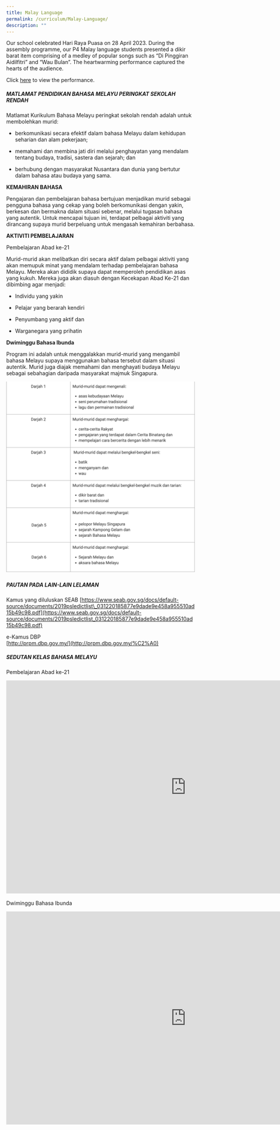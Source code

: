 ```yaml
---
title: Malay Language
permalink: /curriculum/Malay-Language/
description: ""
---
```

Our school celebrated Hari Raya Puasa on 28 April 2023. During the assembly programme, our P4 Malay language students presented a dikir barat item comprising of a medley of popular songs such as “Di Pinggiran Aidilfitri” and “Wau Bulan”. The heartwarming performance captured the hearts of the audience.

Click [here](https://youtu.be/9N8WiRKq1gM) to view the performance. 

##### MATLAMAT PENDIDIKAN BAHASA MELAYU PERINGKAT SEKOLAH RENDAH  


Matlamat Kurikulum Bahasa Melayu peringkat sekolah rendah adalah untuk membolehkan murid:

*   berkomunikasi secara efektif dalam bahasa Melayu dalam kehidupan seharian dan alam pekerjaan;  
    
*   memahami dan membina jati diri melalui penghayatan yang mendalam tentang budaya, tradisi, sastera dan sejarah; dan  
    
*   berhubung dengan masyarakat Nusantara dan dunia yang bertutur dalam bahasa atau budaya yang sama.  
    

**KEMAHIRAN BAHASA**&nbsp;

Pengajaran dan pembelajaran bahasa bertujuan menjadikan murid sebagai pengguna bahasa yang cekap yang boleh berkomunikasi dengan yakin, berkesan dan bermakna dalam situasi sebenar, melalui tugasan bahasa yang autentik. Untuk mencapai tujuan ini, terdapat pelbagai aktiviti yang dirancang supaya murid berpeluang untuk mengasah kemahiran berbahasa.

  

  


**AKTIVITI PEMBELAJARAN**


Pembelajaran Abad ke-21

Murid-murid akan melibatkan diri secara aktif dalam pelbagai aktiviti yang akan memupuk minat yang mendalam terhadap pembelajaran bahasa Melayu. Mereka akan dididik supaya dapat memperoleh pendidikan asas yang kukuh. Mereka juga akan diasuh dengan Kecekapan Abad Ke-21 dan dibimbing agar menjadi:

*   Individu yang yakin  
    
*   Pelajar yang berarah kendiri  
    
*   Penyumbang yang aktif dan  
    
*   Warganegara yang prihatin  
    

  

**Dwiminggu Bahasa Ibunda**

Program ini adalah untuk menggalakkan murid-murid yang mengambil bahasa Melayu supaya menggunakan bahasa tersebut dalam situasi autentik. Murid juga diajak memahami dan menghayati budaya Melayu sebagai sebahagian daripada masyarakat majmuk Singapura.

![](/images/malay.png)

##### PAUTAN PADA LAIN-LAIN LELAMAN


Kamus yang diluluskan SEAB
[https://www.seab.gov.sg/docs/default-source/documents/2019psledictlist\_031220185877e9dade9e458a955510ad15b49c98.pdf](https://www.seab.gov.sg/docs/default-source/documents/2019psledictlist_031220185877e9dade9e458a955510ad15b49c98.pdf)

e-Kamus DBP<br>
[http://prpm.dbp.gov.my/](http://prpm.dbp.gov.my/%C2%A0)


##### SEDUTAN KELAS BAHASA MELAYU

Pembelajaran Abad ke-21

<iframe allowfullscreen="true" height="569" width="960" frameborder="0" src="https://docs.google.com/presentation/d/e/2PACX-1vR9TBsHf5fT1bl98CXZmKBVvwpSmMP49yWqeLP9MQgHr5QzUtTnWJUQZ5Kf74Dr90I7wohXNa3YBg8p/embed?start=false&amp;loop=false&amp;delayms=3000"></iframe>

Dwiminggu Bahasa Ibunda

<iframe allowfullscreen="true" height="569" width="960" frameborder="0" src="https://docs.google.com/presentation/d/e/2PACX-1vQa5VOGyLOrXmsmPyZY4NtpyWwnomBIyyvkgHn_Fid6gML-lOxQZxL88W8BIkvs7MtvtP9ymhMwFCTv/embed?start=false&amp;loop=false&amp;delayms=3000"></iframe>